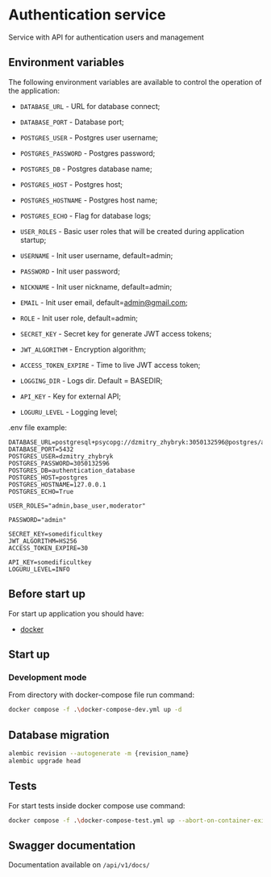 # Authentication service

Service with API for authentication users and management

## Environment variables

The following environment variables are available to control the operation of the application:

- `DATABASE_URL` - URL for database connect;
- `DATABASE_PORT` - Database port;
- `POSTGRES_USER` - Postgres user username;
- `POSTGRES_PASSWORD` - Postgres password;
- `POSTGRES_DB` - Postgres database name;
- `POSTGRES_HOST` - Postgres host;
- `POSTGRES_HOSTNAME` - Postgres host name;
- `POSTGRES_ECHO` - Flag for database logs;

- `USER_ROLES` - Basic user roles that will be created during application startup;

- `USERNAME` - Init user username, default=admin;
- `PASSWORD` - Init user password;
- `NICKNAME` - Init user nickname, default=admin;
- `EMAIL` - Init user email, default=admin@gmail.com;
- `ROLE` - Init user role, default=admin;

- `SECRET_KEY` - Secret key for generate JWT access tokens;
- `JWT_ALGORITHM` - Encryption algorithm;
- `ACCESS_TOKEN_EXPIRE` - Time to live JWT access token;

- `LOGGING_DIR` - Logs dir. Default = BASEDIR;
- `API_KEY` - Key for external API;
- `LOGURU_LEVEL` - Logging level;

.env file example:

```
DATABASE_URL=postgresql+psycopg://dzmitry_zhybryk:3050132596@postgres/authentication_database
DATABASE_PORT=5432
POSTGRES_USER=dzmitry_zhybryk
POSTGRES_PASSWORD=3050132596
POSTGRES_DB=authentication_database
POSTGRES_HOST=postgres
POSTGRES_HOSTNAME=127.0.0.1
POSTGRES_ECHO=True

USER_ROLES="admin,base_user,moderator"

PASSWORD="admin"

SECRET_KEY=somedificultkey
JWT_ALGORITHM=HS256
ACCESS_TOKEN_EXPIRE=30

API_KEY=somedificultkey
LOGURU_LEVEL=INFO
```

## Before start up

For start up application you should have:

- [docker](https://www.docker.com/products/docker-desktop/)

## Start up

### Development mode

From directory with docker-compose file run command:

```bash
docker compose -f .\docker-compose-dev.yml up -d
```

## Database migration

```bash
alembic revision --autogenerate -m {revision_name}
alembic upgrade head
```

## Tests

For start tests inside docker compose use command:

```bash
docker compose -f .\docker-compose-test.yml up --abort-on-container-exit --build
```

## Swagger documentation

Documentation available on `/api/v1/docs/`
